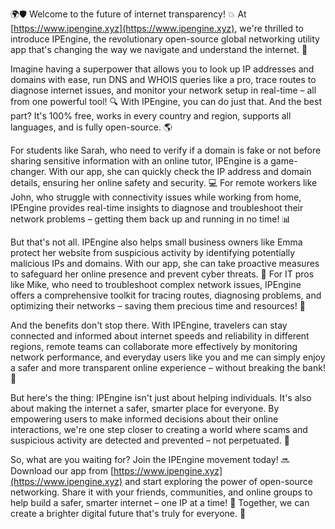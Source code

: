 🌍🛡️ Welcome to the future of internet transparency! 💥 At [https://www.ipengine.xyz](https://www.ipengine.xyz), we're thrilled to introduce IPEngine, the revolutionary open-source global networking utility app that's changing the way we navigate and understand the internet. 🚀

Imagine having a superpower that allows you to look up IP addresses and domains with ease, run DNS and WHOIS queries like a pro, trace routes to diagnose internet issues, and monitor your network setup in real-time – all from one powerful tool! 🔍 With IPEngine, you can do just that. And the best part? It's 100% free, works in every country and region, supports all languages, and is fully open-source. 🌎

For students like Sarah, who need to verify if a domain is fake or not before sharing sensitive information with an online tutor, IPEngine is a game-changer. With our app, she can quickly check the IP address and domain details, ensuring her online safety and security. 💻 For remote workers like John, who struggle with connectivity issues while working from home, IPEngine provides real-time insights to diagnose and troubleshoot their network problems – getting them back up and running in no time! 📊

But that's not all. IPEngine also helps small business owners like Emma protect her website from suspicious activity by identifying potentially malicious IPs and domains. With our app, she can take proactive measures to safeguard her online presence and prevent cyber threats. 💪 For IT pros like Mike, who need to troubleshoot complex network issues, IPEngine offers a comprehensive toolkit for tracing routes, diagnosing problems, and optimizing their networks – saving them precious time and resources! 🚀

And the benefits don't stop there. With IPEngine, travelers can stay connected and informed about internet speeds and reliability in different regions, remote teams can collaborate more effectively by monitoring network performance, and everyday users like you and me can simply enjoy a safer and more transparent online experience – without breaking the bank! 💸

But here's the thing: IPEngine isn't just about helping individuals. It's also about making the internet a safer, smarter place for everyone. By empowering users to make informed decisions about their online interactions, we're one step closer to creating a world where scams and suspicious activity are detected and prevented – not perpetuated. 🚫

So, what are you waiting for? Join the IPEngine movement today! 🔜 Download our app from [https://www.ipengine.xyz](https://www.ipengine.xyz) and start exploring the power of open-source networking. Share it with your friends, communities, and online groups to help build a safer, smarter internet – one IP at a time! 🌟 Together, we can create a brighter digital future that's truly for everyone. 💫